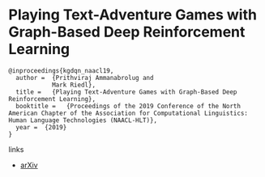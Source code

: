 # Playing Text-Adventure Games with Graph-Based Deep Reinforcement Learning

```
@inproceedings{kgdqn_naacl19,
  author =  {Prithviraj Ammanabrolug and
            Mark Riedl},
  title =   {Playing Text-Adventure Games with Graph-Based Deep Reinforcement Learning},
  booktitle =   {Proceedings of the 2019 Conference of the North American Chapter of the Association for Computational Linguistics: Human Language Technologies (NAACL-HLT)},
  year =  {2019}
}
```

links
- [arXiv](https://arxiv.org/abs/1812.01628)
